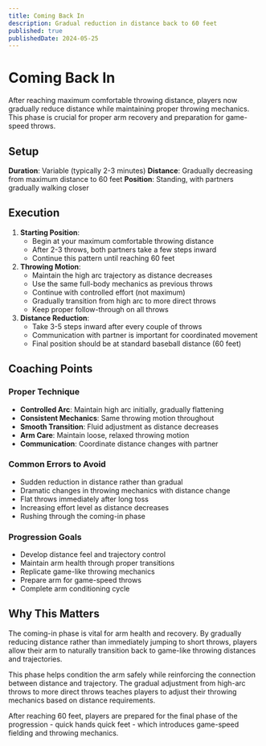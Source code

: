 ```yaml
---
title: Coming Back In
description: Gradual reduction in distance back to 60 feet
published: true
publishedDate: 2024-05-25
---
```


# Coming Back In

After reaching maximum comfortable throwing distance, players now gradually reduce distance while maintaining proper throwing mechanics. This phase is crucial for proper arm recovery and preparation for game-speed throws.

## Setup

**Duration**: Variable (typically 2-3 minutes)
**Distance**: Gradually decreasing from maximum distance to 60 feet
**Position**: Standing, with partners gradually walking closer

## Execution

1. **Starting Position**:
   - Begin at your maximum comfortable throwing distance
   - After 2-3 throws, both partners take a few steps inward
   - Continue this pattern until reaching 60 feet
2. **Throwing Motion**:
   - Maintain the high arc trajectory as distance decreases
   - Use the same full-body mechanics as previous throws
   - Continue with controlled effort (not maximum)
   - Gradually transition from high arc to more direct throws
   - Keep proper follow-through on all throws
3. **Distance Reduction**:
   - Take 3-5 steps inward after every couple of throws
   - Communication with partner is important for coordinated movement
   - Final position should be at standard baseball distance (60 feet)

## Coaching Points

### Proper Technique

- **Controlled Arc**: Maintain high arc initially, gradually flattening
- **Consistent Mechanics**: Same throwing motion throughout
- **Smooth Transition**: Fluid adjustment as distance decreases
- **Arm Care**: Maintain loose, relaxed throwing motion
- **Communication**: Coordinate distance changes with partner

### Common Errors to Avoid

- Sudden reduction in distance rather than gradual
- Dramatic changes in throwing mechanics with distance change
- Flat throws immediately after long toss
- Increasing effort level as distance decreases
- Rushing through the coming-in phase

### Progression Goals

- Develop distance feel and trajectory control
- Maintain arm health through proper transitions
- Replicate game-like throwing mechanics
- Prepare arm for game-speed throws
- Complete arm conditioning cycle

## Why This Matters

The coming-in phase is vital for arm health and recovery. By gradually reducing distance rather than immediately jumping to short throws, players allow their arm to naturally transition back to game-like throwing distances and trajectories.

This phase helps condition the arm safely while reinforcing the connection between distance and trajectory. The gradual adjustment from high-arc throws to more direct throws teaches players to adjust their throwing mechanics based on distance requirements.

After reaching 60 feet, players are prepared for the final phase of the progression - quick hands quick feet - which introduces game-speed fielding and throwing mechanics.

